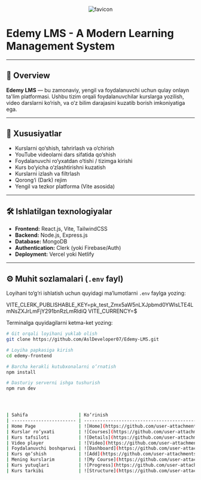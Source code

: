 <div align="center">
  
![favicon](https://github.com/user-attachments/assets/ba86af86-a98e-4842-9cc4-5871c5ef234b)

</div>

# Edemy LMS - A Modern Learning Management System

---

## 📌 Overview

**Edemy LMS** — bu zamonaviy, yengil va foydalanuvchi uchun qulay onlayn ta'lim platformasi. Ushbu tizim orqali foydalanuvchilar kurslarga yozilish, video darslarni ko‘rish, va o‘z bilim darajasini kuzatib borish imkoniyatiga ega.

---

## 🚀 Xususiyatlar

- Kurslarni qo‘shish, tahrirlash va o‘chirish
- YouTube videolarni dars sifatida qo‘shish
- Foydalanuvchi ro‘yxatdan o‘tishi / tizimga kirishi
- Kurs bo‘yicha o‘zlashtirishni kuzatish
- Kurslarni izlash va filtrlash
- Qorong‘i (Dark) rejim
- Yengil va tezkor platforma (Vite asosida)

---

## 🛠️ Ishlatilgan texnologiyalar

- **Frontend:** React.js, Vite, TailwindCSS
- **Backend:** Node.js, Express.js
- **Database:** MongoDB
- **Authentication:** Clerk (yoki Firebase/Auth)
- **Deployment:** Vercel yoki Netlify

---

## ⚙️ Muhit sozlamalari (`.env` fayl)

Loyihani to‘g‘ri ishlatish uchun quyidagi ma’lumotlarni `.env` faylga yozing:

VITE_CLERK_PUBLISHABLE_KEY=pk_test_Zmx5aW5nLXJpbmd0YWlsLTE4LmNsZXJrLmFjY291bnRzLmRldiQ
VITE_CURRENCY=$


Terminalga quyidagilarni ketma-ket yozing:

```bash
# Git orqali loyihani yuklab olish
git clone https://github.com/AslDeveloper07/Edemy-LMS.git

# Loyiha papkasiga kirish
cd edemy-frontend

# Barcha kerakli kutubxonalarni o‘rnatish
npm install

# Dasturiy serverni ishga tushurish
npm run dev




| Sahifa                   | Ko‘rinish                                                                                     |
| ------------------------ | --------------------------------------------------------------------------------------------- |
| Home Page                | ![Home](https://github.com/user-attachments/assets/06ad6530-020d-4bf2-be90-b6d4550d147c)      |
| Kurslar ro‘yxati         | ![Courses](https://github.com/user-attachments/assets/d0b7ba1c-9f1a-43dc-87be-e2b52c51c21d)   |
| Kurs tafsiloti           | ![Details](https://github.com/user-attachments/assets/b7449f63-d050-477c-aad8-c2827fa67b62)   |
| Video player             | ![Video](https://github.com/user-attachments/assets/98f0c678-507f-4994-8c7d-979a08866c5b)     |
| Foydalanuvchi boshqaruvi | ![Dashboard](https://github.com/user-attachments/assets/cad83f35-d6f6-45bc-89bc-04e14b0c4b48) |
| Kurs qo‘shish            | ![Add](https://github.com/user-attachments/assets/0ed30f4a-8357-4fbf-83f2-2080e2ea80f7)       |
| Mening kurslarim         | ![My Course](https://github.com/user-attachments/assets/d4e56f48-a98a-47b9-a752-167e19d9934d) |
| Kurs yutuqlari           | ![Progress](https://github.com/user-attachments/assets/69deb4c8-6b04-4daa-a501-59ee9fffb07b)  |
| Kurs tarkibi             | ![Structure](https://github.com/user-attachments/assets/8deee70a-8d53-4bed-ad2b-2402eff0beb4) |


